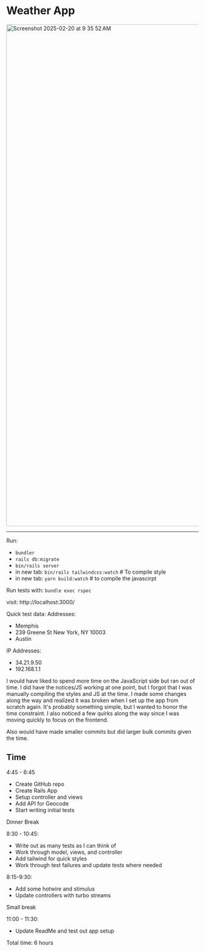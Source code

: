 # Weather App

<img width="1313" alt="Screenshot 2025-02-20 at 9 35 52 AM" src="https://github.com/user-attachments/assets/db634aef-f22f-444e-abaf-009084fcf7e3" />

----

Run:
* `bundler`
* `rails db:migrate`
* `bin/rails server`
* in new tab: `bin/rails tailwindcss:watch` # To compile style
* in new tab: `yarn build:watch` # to compile the javascirpt

Run tests with: `bundle exec rspec`

visit: http://localhost:3000/

Quick test data:
Addresses:
* Memphis
* 239 Greene St New York, NY 10003
* Austin

IP Addresses:
* 34.21.9.50
* 192.168.1.1


I would have liked to spend more time on the JavaScript side but ran out of time. I did have the notices/JS working at one point, but I forgot that I was manually compiling the styles and JS at the time. I made some changes along the way and realized it was broken when I set up the app from scratch again. It's probably something simple, but I wanted to honor the time constraint. I also noticed a few quirks along the way since I was moving quickly to focus on the frontend.

Also would have made smaller commits but did larger bulk commits given the time.


## Time

4:45 - 6:45

- Create GitHub repo
- Create Rails App
- Setup controller and views
- Add API for Geocode
- Start writing initial tests

Dinner Break

8:30 - 10:45:
- Write out as many tests as I can think of
- Work through model, views, and controller
- Add tailwind for quick styles
- Work through test failures and update tests where needed

8:15-9:30:
- Add some hotwire and stimulus
- Update controllers with turbo streams

Small break

11:00 - 11:30:
- Update ReadMe and test out app setup

Total time: 6 hours
